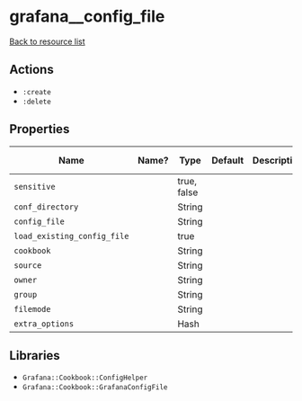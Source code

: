 # grafana__config_file

[Back to resource list](../README.md#resources)

## Actions

- `:create`
- `:delete`

## Properties

| Name                        | Name? | Type        | Default | Description | Allowed Values |
| --------------------------- | ----- | ----------- | ------- | ----------- | -------------- |
| `sensitive`                 |       | true, false |         |             |                |
| `conf_directory`            |       | String      |         |             |                |
| `config_file`               |       | String      |         |             |                |
| `load_existing_config_file` |       | true        |         |             |                |
| `cookbook`                  |       | String      |         |             |                |
| `source`                    |       | String      |         |             |                |
| `owner`                     |       | String      |         |             |                |
| `group`                     |       | String      |         |             |                |
| `filemode`                  |       | String      |         |             |                |
| `extra_options`             |       | Hash        |         |             |                |

## Libraries

- `Grafana::Cookbook::ConfigHelper`
- `Grafana::Cookbook::GrafanaConfigFile`
